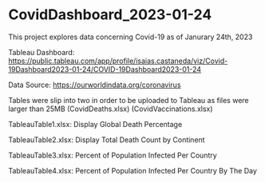 # CovidDashboard_2023-01-24

This project explores data concerning Covid-19 as of Janurary 24th, 2023

Tableau Dashboard: https://public.tableau.com/app/profile/isaias.castaneda/viz/Covid-19Dashboard2023-01-24/COVID-19Dashboard2023-01-24

Data Source: https://ourworldindata.org/coronavirus

Tables were slip into two in order to be uploaded to Tableau as files were larger than 25MB (CovidDeaths.xlsx) (CovidVaccinations.xlsx)

TableauTable1.xlsx: Display Global Death Percentage

TableauTable2.xlsx: Display Total Death Count by Continent

TableauTable3.xlsx: Percent of Population Infected Per Country

TableauTable4.xlsx: Percent of Population Infected Per Country By The Day
